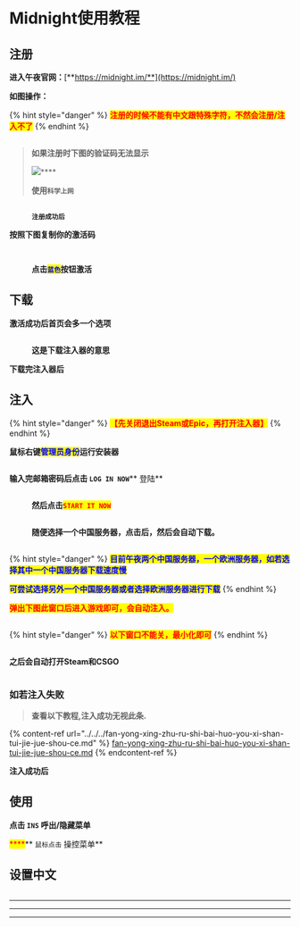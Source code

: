 # Midnight使用教程

## **注册**

**进入午夜官网：**[**https://midnight.im/**](https://midnight.im/)

**如图操作：**

{% hint style="danger" %}
<mark style="color:red;">**注册的时候不能有中文跟特殊字符，不然会注册/注入不了**</mark>
{% endhint %}

<figure><img src="../../../.gitbook/assets/image (16).png" alt=""><figcaption></figcaption></figure>

> **如果注册时下图的验证码无法显示**
>
> ![](<../../../.gitbook/assets/image (10) (1).png>)****
>
> **使用`科学上网`**

<figure><img src="../../../.gitbook/assets/image (13) (1).png" alt=""><figcaption><p><strong><code>注册成功后</code></strong></p></figcaption></figure>

**按照下图复制你的激活码**

<figure><img src="../../../.gitbook/assets/image (17) (1).png" alt=""><figcaption></figcaption></figure>

<figure><img src="../../../.gitbook/assets/image (22) (1) (1).png" alt=""><figcaption><p><strong>点击</strong><mark style="color:blue;"><strong><code>蓝色</code></strong></mark><strong>按钮激活</strong></p></figcaption></figure>

## **下载**

**激活成功后首页会多一个选项**

<figure><img src="../../../.gitbook/assets/image (18) (1).png" alt=""><figcaption><p><strong>这是下载注入器的意思</strong></p></figcaption></figure>

**下载完注入器后**

## **注入**

{% hint style="danger" %}
<mark style="color:red;">**【先关闭退出Steam或Epic，再打开注入器】**</mark>
{% endhint %}

**鼠标右键**<mark style="color:blue;">**管理员身份**</mark>**运行安装器**

<figure><img src="../../../.gitbook/assets/image (14) (1).png" alt=""><figcaption></figcaption></figure>

**输入完邮箱密码后点击 **<mark style="color:red;">**`LOG IN NOW`**</mark>** 登陆**

<figure><img src="../../../.gitbook/assets/image (23) (1).png" alt=""><figcaption><p><strong>然后点击</strong><mark style="color:red;"><strong><code>START IT NOW</code></strong></mark></p></figcaption></figure>

<figure><img src="../../../.gitbook/assets/image (12) (1).png" alt=""><figcaption><p><strong>随便选择一个中国服务器，点击后，然后会自动下载。</strong></p></figcaption></figure>

<figure><img src="../../../.gitbook/assets/image (20) (1) (1).png" alt=""><figcaption></figcaption></figure>

{% hint style="danger" %}
<mark style="color:blue;">**目前午夜两个中国服务器，一个欧洲服务器，如若选择其中一个中国服务器下载速度慢**</mark>

<mark style="color:blue;">**可尝试选择另外一个中国服务器或者选择欧洲服务器进行下载**</mark>
{% endhint %}

<mark style="color:red;">**弹出下图此窗口后进入游戏即可，会自动注入。**</mark>

<figure><img src="../../../.gitbook/assets/image (15) (1).png" alt=""><figcaption></figcaption></figure>

{% hint style="danger" %}
<mark style="color:red;">**以下窗口不能关，最小化即可**</mark>
{% endhint %}

<figure><img src="../../../.gitbook/assets/image (19) (1).png" alt=""><figcaption></figcaption></figure>

**之后会自动打开Steam和CSGO**

<figure><img src="../../../.gitbook/assets/image (6) (1) (1).png" alt=""><figcaption></figcaption></figure>

### **如若注入失败**

> **查看以下教程,注入成功无视此条.**

{% content-ref url="../../../fan-yong-xing-zhu-ru-shi-bai-huo-you-xi-shan-tui-jie-jue-shou-ce.md" %}
[fan-yong-xing-zhu-ru-shi-bai-huo-you-xi-shan-tui-jie-jue-shou-ce.md](../../../fan-yong-xing-zhu-ru-shi-bai-huo-you-xi-shan-tui-jie-jue-shou-ce.md)
{% endcontent-ref %}

**注入成功后**

## **使用**

**点击 `INS` 呼出/隐藏菜单**

&#x20;<mark style="color:red;">****</mark>** `鼠标点击` 操控菜单**

## **设置中文**

<figure><img src="../../../.gitbook/assets/image (8) (1) (1).png" alt=""><figcaption></figcaption></figure>

****

****

****
